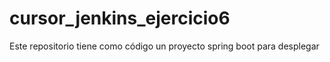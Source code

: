 # cursor_jenkins_ejercicio6
Este repositorio tiene como código un proyecto spring boot para desplegar
